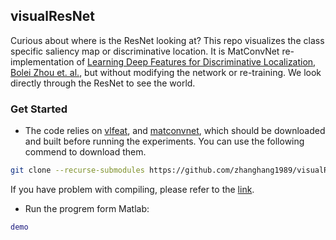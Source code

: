 ## visualResNet
Curious about where is the ResNet looking at? This repo visualizes the class specific saliency map or discriminative location. 
It is MatConvNet re-implementation of [Learning Deep Features for Discriminative Localization, Bolei Zhou et. al.](http://arxiv.org/abs/1512.04150), 
but without modifying the network or re-training. We look directly through the ResNet to see the world.


### Get Started

- The code relies on [vlfeat](http://www.vlfeat.org/), and [matconvnet](http://www.vlfeat.org/matconvnet/), which should be downloaded and built before running the experiments. You can use the following commend to download them.
```sh
git clone --recurse-submodules https://github.com/zhanghang1989/visualResNet.git
```
If you have problem with compiling, please refer to the [link](http://zhanghang1989.github.io/ResNet/#compiling-vlfeat-and-matconvnet).	

- Run the progrem form Matlab:
```matlab
demo
```
